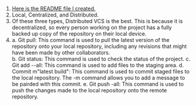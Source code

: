 1. [Here is the README file I created.](../../README.md)  
2. Local, Centralized, and Distributed.  
3. Of these three types, Distributed VCS is the best. This is because it is decentralized, so every person working on the project has a fully backed up copy of the repository on their local device.
4. a. Git pull: This command is used to pull the latest version of the repository onto your local repository, including any revisions that might have been made by other collaborators.  
   b. Git status: This command is used to check the status of the project.
   c. Git add --all: This command is used to add files to the staging area.
   d. Commit m"latest build": This command is used to commit staged files to the local repository. The -m command allows you to add a message to be pairded with this commit.
   e. Git push -all: This command is used to push the changes made to the local repository onto the remote repository.  
